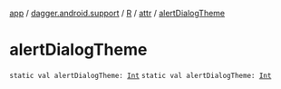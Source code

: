 [app](../../../index.md) / [dagger.android.support](../../index.md) / [R](../index.md) / [attr](index.md) / [alertDialogTheme](./alert-dialog-theme.md)

# alertDialogTheme

`static val alertDialogTheme: `[`Int`](https://kotlinlang.org/api/latest/jvm/stdlib/kotlin/-int/index.html)
`static val alertDialogTheme: `[`Int`](https://kotlinlang.org/api/latest/jvm/stdlib/kotlin/-int/index.html)